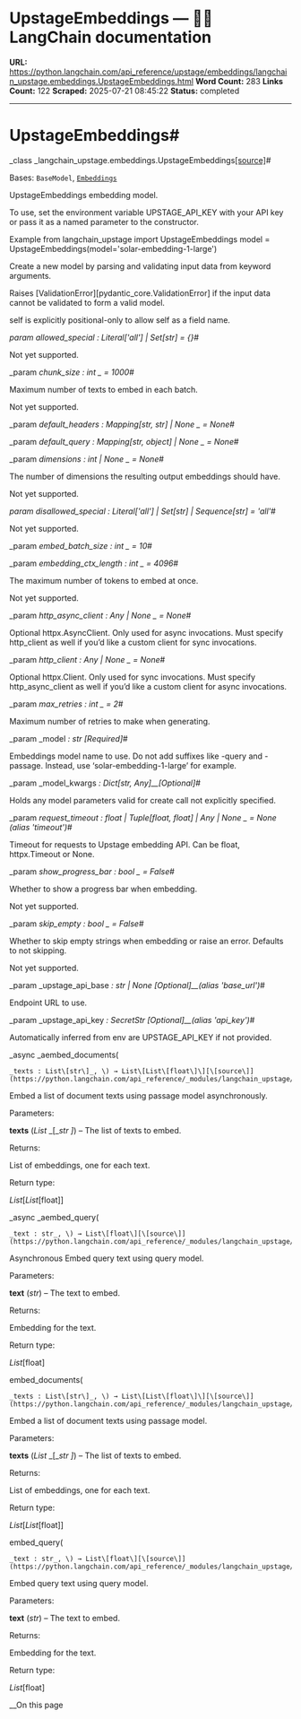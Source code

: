 # UpstageEmbeddings — 🦜🔗 LangChain  documentation

**URL:** https://python.langchain.com/api_reference/upstage/embeddings/langchain_upstage.embeddings.UpstageEmbeddings.html
**Word Count:** 283
**Links Count:** 122
**Scraped:** 2025-07-21 08:45:22
**Status:** completed

---

# UpstageEmbeddings\#

_class _langchain\_upstage.embeddings.UpstageEmbeddings[\[source\]](https://python.langchain.com/api_reference/_modules/langchain_upstage/embeddings.html#UpstageEmbeddings)\#     

Bases: `BaseModel`, [`Embeddings`](https://python.langchain.com/api_reference/core/embeddings/langchain_core.embeddings.embeddings.Embeddings.html#langchain_core.embeddings.embeddings.Embeddings "langchain_core.embeddings.embeddings.Embeddings")

UpstageEmbeddings embedding model.

To use, set the environment variable UPSTAGE\_API\_KEY with your API key or pass it as a named parameter to the constructor.

Example               from langchain_upstage import UpstageEmbeddings          model = UpstageEmbeddings(model='solar-embedding-1-large')     

Create a new model by parsing and validating input data from keyword arguments.

Raises \[ValidationError\]\[pydantic\_core.ValidationError\] if the input data cannot be validated to form a valid model.

self is explicitly positional-only to allow self as a field name.

_param _allowed\_special _: Literal\['all'\] | Set\[str\]__ = \{\}_\#     

Not yet supported.

_param _chunk\_size _: int_ _ = 1000_\#     

Maximum number of texts to embed in each batch.

Not yet supported.

_param _default\_headers _: Mapping\[str, str\] | None_ _ = None_\#     

_param _default\_query _: Mapping\[str, object\] | None_ _ = None_\#     

_param _dimensions _: int | None_ _ = None_\#     

The number of dimensions the resulting output embeddings should have.

Not yet supported.

_param _disallowed\_special _: Literal\['all'\] | Set\[str\] | Sequence\[str\]__ = 'all'_\#     

Not yet supported.

_param _embed\_batch\_size _: int_ _ = 10_\#     

_param _embedding\_ctx\_length _: int_ _ = 4096_\#     

The maximum number of tokens to embed at once.

Not yet supported.

_param _http\_async\_client _: Any | None_ _ = None_\#     

Optional httpx.AsyncClient. Only used for async invocations. Must specify http\_client as well if you’d like a custom client for sync invocations.

_param _http\_client _: Any | None_ _ = None_\#     

Optional httpx.Client. Only used for sync invocations. Must specify http\_async\_client as well if you’d like a custom client for async invocations.

_param _max\_retries _: int_ _ = 2_\#     

Maximum number of retries to make when generating.

_param _model _: str_ _\[Required\]_\#     

Embeddings model name to use. Do not add suffixes like -query and -passage. Instead, use ‘solar-embedding-1-large’ for example.

_param _model\_kwargs _: Dict\[str, Any\]__\[Optional\]_\#     

Holds any model parameters valid for create call not explicitly specified.

_param _request\_timeout _: float | Tuple\[float, float\] | Any | None_ _ = None_ _\(alias 'timeout'\)_\#     

Timeout for requests to Upstage embedding API. Can be float, httpx.Timeout or None.

_param _show\_progress\_bar _: bool_ _ = False_\#     

Whether to show a progress bar when embedding.

Not yet supported.

_param _skip\_empty _: bool_ _ = False_\#     

Whether to skip empty strings when embedding or raise an error. Defaults to not skipping.

Not yet supported.

_param _upstage\_api\_base _: str | None_ _\[Optional\]__\(alias 'base\_url'\)_\#     

Endpoint URL to use.

_param _upstage\_api\_key _: SecretStr_ _\[Optional\]__\(alias 'api\_key'\)_\#     

Automatically inferred from env are UPSTAGE\_API\_KEY if not provided.

_async _aembed\_documents\(

    _texts : List\[str\]_, \) → List\[List\[float\]\][\[source\]](https://python.langchain.com/api_reference/_modules/langchain_upstage/embeddings.html#UpstageEmbeddings.aembed_documents)\#     

Embed a list of document texts using passage model asynchronously.

Parameters:     

**texts** \(_List_ _\[__str_ _\]_\) – The list of texts to embed.

Returns:     

List of embeddings, one for each text.

Return type:     

_List_\[_List_\[float\]\]

_async _aembed\_query\(

    _text : str_, \) → List\[float\][\[source\]](https://python.langchain.com/api_reference/_modules/langchain_upstage/embeddings.html#UpstageEmbeddings.aembed_query)\#     

Asynchronous Embed query text using query model.

Parameters:     

**text** \(_str_\) – The text to embed.

Returns:     

Embedding for the text.

Return type:     

_List_\[float\]

embed\_documents\(

    _texts : List\[str\]_, \) → List\[List\[float\]\][\[source\]](https://python.langchain.com/api_reference/_modules/langchain_upstage/embeddings.html#UpstageEmbeddings.embed_documents)\#     

Embed a list of document texts using passage model.

Parameters:     

**texts** \(_List_ _\[__str_ _\]_\) – The list of texts to embed.

Returns:     

List of embeddings, one for each text.

Return type:     

_List_\[_List_\[float\]\]

embed\_query\(

    _text : str_, \) → List\[float\][\[source\]](https://python.langchain.com/api_reference/_modules/langchain_upstage/embeddings.html#UpstageEmbeddings.embed_query)\#     

Embed query text using query model.

Parameters:     

**text** \(_str_\) – The text to embed.

Returns:     

Embedding for the text.

Return type:     

_List_\[float\]

__On this page